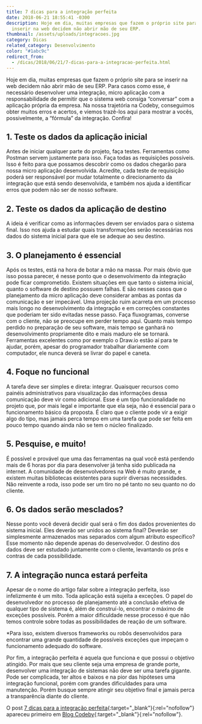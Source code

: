 ```yaml
---
title: 7 dicas para a integração perfeita
date: 2018-06-21 18:55:41 -0300
description: Hoje em dia, muitas empresas que fazem o próprio site para se
  inserir na web decidem não abrir mão de seu ERP.
thumbnail: /assets/uploads/integracoes.jpg
category: Dicas
related_category: Desenvolvimento
color: "#1abc9c"
redirect_from:
  - /dicas/2018/06/21/7-dicas-para-a-integracao-perfeita.html
---
```


Hoje em dia, muitas empresas que fazem o próprio site para se inserir na web decidem não abrir mão de seu ERP. Para casos como esse, é necessário desenvolver uma integração, micro aplicação com a responsabilidade de permitir que o sistema web consiga “conversar” com a aplicação própria da empresa. Na nossa trajetória na Codeby, conseguimos obter muitos erros e acertos, e viemos trazê-los aqui para mostrar a vocês, possivelmente, a “fórmula” da integração. Confira!

## 1. Teste os dados da aplicação inicial

Antes de iniciar qualquer parte do projeto, faça testes. Ferramentas como Postman servem justamente para isso. Faça todas as requisições possíveis. Isso é feito para que possamos descobrir como os dados chegarão para nossa micro aplicação desenvolvida. Acredite, cada teste de requisição poderá ser responsável por mudar totalmente o direcionamento da integração que está sendo desenvolvida, e também nos ajuda a identificar erros que podem não ser de nosso software.

## 2. Teste os dados da aplicação de destino

A ideia é verificar como as informações devem ser enviados para o sistema final. Isso nos ajuda a estudar quais transformações serão necessárias nos dados do sistema inicial para que ele se adeque ao seu destino.

## 3. O planejamento é essencial

Após os testes, está na hora de botar a mão na massa. Por mais óbvio que isso possa parecer, é nesse ponto que o desenvolvimento da integração pode ficar comprometido. Existem situações em que tanto o sistema inicial, quanto o software de destino possuem falhas. E são nesses casos que o planejamento da micro aplicação deve considerar ambas as pontas da comunicação e ser impecável. Uma projeção ruim acarreta em um processo mais longo no desenvolvimento da integração e em correções constantes que poderiam ter sido evitadas nesse passo. Faça fluxogramas, converse com o cliente, não se preocupe em perder tempo aqui. Quanto mais tempo perdido no preparação de seu software, mais tempo se ganhará no desenvolvimento propriamente dito e mais maduro ele se tornará. Ferramentas excelentes como por exemplo o Draw.io estão aí para te ajudar, porém, apesar do programador trabalhar diariamente com computador, ele nunca deverá se livrar do papel e caneta.

## 4. Foque no funcional

A tarefa deve ser simples e direta: integrar. Quaisquer recursos como painéis administrativos para visualização das informações dessa comunicação deve vir como adicional. Esse é um tipo funcionalidade no projeto que, por mais legal e importante que ela seja, não é essencial para o funcionamento básico da proposta. É claro que o cliente pode vir a exigir algo do tipo, mas jamais perca tempo em uma tarefa que pode ser feita em pouco tempo quando ainda não se tem o núcleo finalizado.

## 5. Pesquise, e muito!

É possível e provável que uma das ferramentas na qual você está perdendo mais de 6 horas por dia para desenvolver já tenha sido publicada na internet. A comunidade de desenvolvedores na Web é muito grande, e existem muitas bibliotecas existentes para suprir diversas necessidades. Não reinvente a roda, isso pode ser um tiro no pé tanto no seu quanto no do cliente.

## 6. Os dados serão mesclados?

Nesse ponto você deverá decidir qual será o fim dos dados provenientes do sistema inicial. Eles deverão ser unidos ao sistema final? Deverão ser simplesmente armazenados mas separados com algum atributo específico? Esse momento não depende apenas do desenvolvedor. O destino dos dados deve ser estudado juntamente com o cliente, levantando os prós e contras de cada possibilidade.

## 7. A integração nunca estará perfeita

Apesar de o nome do artigo falar sobre a integração perfeita, isso infelizmente é um mito. Toda aplicação está sujeita a exceções. O papel do desenvolvedor no processo de planejamento até a conclusão efetiva de qualquer tipo de sistema é, além de construí-lo, encontrar o máximo de exceções possíveis. Porém a maior dificuldade nesse processo é que não temos controle sobre todas as possibilidades de reação de um software.

*Para isso, existem diversos frameworks ou robôs desenvolvidos para encontrar uma grande quantidade de possíveis exceções que impeçam o funcionamento adequado do software.

Por fim, a integração perfeita é aquela que funciona e que possui o objetivo atingido. Por mais que seu cliente seja uma empresa de grande porte, desenvolver uma integração de sistemas não deve ser uma tarefa gigante. Pode ser complicada, ter altos e baixos e na pior das hipóteses uma integração funcional, porém com grandes dificuldades para uma manutenção. Porém busque sempre atingir seu objetivo final e jamais perca a transparência diante do cliente.

O post [7 dicas para a integração perfeita](https://codeby.com.br/blogs/codeby/7-dicas-para-a-integracao-perfeita){:target="_blank"}{:rel="nofollow"} apareceu primeiro em [Blog Codeby](https://codeby.com.br/blogs/codeby){:target="_blank"}{:rel="nofollow"}.
